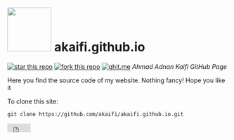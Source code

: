 <!--![](img/ficon/faviconRWHover.svg)-->
<!--https://raw.githubusercontent.com/akaifi/akaifi.github.io/master/img/ficon/faviconRWHover.svg)-->
# <img src='https://akaifi.github.io/img/ficon/faviconRWHover.svg' width="100" height="100" /> akaifi.github.io
[![star this repo](http://githubbadges.com/star.svg?user=akaifi&repo=akaifi.github.io&style=flat&color=f2f2f2&background=222222)](https://github.com/akaifi/akaifi.github.io/star)
[![fork this repo](http://githubbadges.com/fork.svg?user=akaifi&repo=akaifi.github.io&style=flat&color=f2f2f2&background=222222)](https://github.com/akaifi/akaifi.github.io/fork)
[![ghit.me](https://ghit.me/badge.svg?repo=akaifi/akaifi.github.io)](https://ghit.me/repo/akaifi/akaifi.github.io)
_Ahmad Adnan Kaifi GitHub Page_

<!--# <img src='https://raw.githubusercontent.com/akaifi/akaifi.github.io/master/img/AK100.png' width="200" height="200" /> -->
<!--_My GitHub Page_-->


Here you find the source code of my website. Nothing fancy! Hope you like it




To clone this site:
```Shell
git clone https://github.com/akaifi/akaifi.github.io.git
```
<iframe src="http://ghbtns.com/github-btn.html?user=akaifi&repo=akaifi.github.io&type=fork"
  allowtransparency="true" frameborder="0" scrolling="0" width="53" height="20"></iframe>

<!--  [![Flattr this git repo](http://api.flattr.com/button/flattr-badge-large.png)](https://flattr.com/submit/auto?user_id=akaifi&url=https://github.com/akaifi/akaifi.github.io&title=akaifi.github.io&language=HTML&tags=github&category=software)-->



